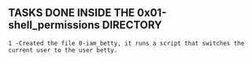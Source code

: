 ## TASKS DONE INSIDE THE 0x01-shell_permissions DIRECTORY

	1 -Created the file 0-iam_betty, it runs a script that switches the current user to the user betty.

